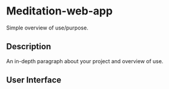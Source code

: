 
#  Meditation-web-app

Simple overview of use/purpose.

## Description

An in-depth paragraph about your project and overview of use.

## User Interface

